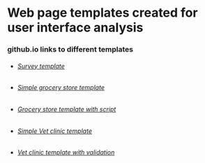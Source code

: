 # Web page templates created for user interface analysis

### github.io links to different templates
<ul>
 
###### <li> [Survey template](https://maryankhalil.github.io/seg3125-Module1-Survey/)</li>

###### <li> [Simple grocery store template](https://maryankhalil.github.io/SEG3125-Module2-Grocery/)</li>

###### <li> [Grocery store template with script](https://maryankhalil.github.io/SEG3125-Module3-Grocery2/)</li>

###### <li>[Simple Vet clinic template](https://maryankhalil.github.io/seg3125-vetclinic/)</li>

###### <li>[Vet clinic template with validation](https://maryankhalil.github.io/SEG3125-lab6/)</li>
<ul/>
